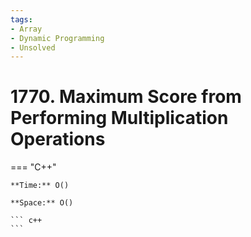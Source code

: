 ```yaml
---
tags:
- Array
- Dynamic Programming
- Unsolved
---
```



# 1770. Maximum Score from Performing Multiplication Operations

=== "C++"

    **Time:** O()

    **Space:** O()

    ``` c++
    ```